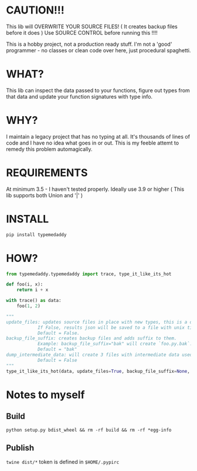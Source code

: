 # CAUTION!!!
This lib will OVERWRITE YOUR SOURCE FILES! ( It creates backup files before it does )
Use SOURCE CONTROL before running this !!!!

This is a hobby project, not a production ready stuff.
I'm not a 'good' programmer - no classes or clean code over here, just procedural spaghetti.

# WHAT?
This lib can inspect the data passed to your functions, figure out types from that data and update your function signatures with type info.

# WHY?
I maintain a legacy project that has no typing at all. 
It's thousands of lines of code and I have no idea what goes in or out.
This is my feeble attemt to remedy this problem automagically.

# REQUIREMENTS
At minimum 3.5 - I haven't tested properly.
Ideally use 3.9 or higher ( This lib supports both Union and '|' )

# INSTALL
```bash
pip install typemedaddy
```

# HOW?
```python
from typemedaddy.typemedaddy import trace, type_it_like_its_hot

def foo(i, x):
    return i + x

with trace() as data:
    foo(1, 2)

"""
update_files: updates source files in place with new types, this is a destructive action! 
            If False, results json will be saved to a file with unix timestamp. 
            Default = False.
backup_file_suffix: creates backup files and adds suffix to them.
            Example: backup_file_suffix="bak" will create `foo.py.bak`. 
            Default = "bak"
dump_intermediate_data: will create 3 files with intermediate data used to derive final results. 
            Default = False
"""
type_it_like_its_hot(data, update_files=True, backup_file_suffix=None, dump_intermediate_data=True)
```

# Notes to myself
## Build
`python setup.py bdist_wheel && rm -rf build && rm -rf *egg-info`
## Publish
`twine dist/*`
token is defined in `$HOME/.pypirc`
